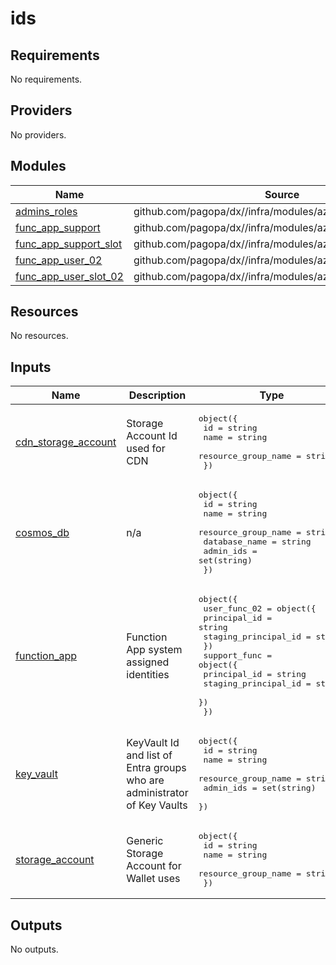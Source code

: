 # ids

<!-- BEGIN_TF_DOCS -->
## Requirements

No requirements.

## Providers

No providers.

## Modules

| Name | Source | Version |
|------|--------|---------|
| <a name="module_admins_roles"></a> [admins\_roles](#module\_admins\_roles) | github.com/pagopa/dx//infra/modules/azure_role_assignments | main |
| <a name="module_func_app_support"></a> [func\_app\_support](#module\_func\_app\_support) | github.com/pagopa/dx//infra/modules/azure_role_assignments | main |
| <a name="module_func_app_support_slot"></a> [func\_app\_support\_slot](#module\_func\_app\_support\_slot) | github.com/pagopa/dx//infra/modules/azure_role_assignments | main |
| <a name="module_func_app_user_02"></a> [func\_app\_user\_02](#module\_func\_app\_user\_02) | github.com/pagopa/dx//infra/modules/azure_role_assignments | main |
| <a name="module_func_app_user_slot_02"></a> [func\_app\_user\_slot\_02](#module\_func\_app\_user\_slot\_02) | github.com/pagopa/dx//infra/modules/azure_role_assignments | main |

## Resources

No resources.

## Inputs

| Name | Description | Type | Default | Required |
|------|-------------|------|---------|:--------:|
| <a name="input_cdn_storage_account"></a> [cdn\_storage\_account](#input\_cdn\_storage\_account) | Storage Account Id used for CDN | <pre>object({<br>    id                  = string<br>    name                = string<br>    resource_group_name = string<br>  })</pre> | n/a | yes |
| <a name="input_cosmos_db"></a> [cosmos\_db](#input\_cosmos\_db) | n/a | <pre>object({<br>    id                  = string<br>    name                = string<br>    resource_group_name = string<br>    database_name       = string<br>    admin_ids           = set(string)<br>  })</pre> | n/a | yes |
| <a name="input_function_app"></a> [function\_app](#input\_function\_app) | Function App system assigned identities | <pre>object({<br>    user_func_02 = object({<br>      principal_id         = string<br>      staging_principal_id = string<br>    })<br>    support_func = object({<br>      principal_id         = string<br>      staging_principal_id = string<br>    })<br>  })</pre> | n/a | yes |
| <a name="input_key_vault"></a> [key\_vault](#input\_key\_vault) | KeyVault Id and list of Entra groups who are administrator of Key Vaults | <pre>object({<br>    id                  = string<br>    name                = string<br>    resource_group_name = string<br>    admin_ids           = set(string)<br>  })</pre> | n/a | yes |
| <a name="input_storage_account"></a> [storage\_account](#input\_storage\_account) | Generic Storage Account for Wallet uses | <pre>object({<br>    id                  = string<br>    name                = string<br>    resource_group_name = string<br>  })</pre> | n/a | yes |

## Outputs

No outputs.
<!-- END_TF_DOCS -->
